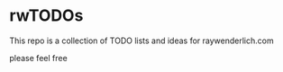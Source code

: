 # rwTODOs

This repo is a collection of TODO lists and ideas for raywenderlich.com


please feel free
